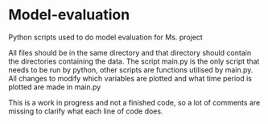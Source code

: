# Model-evaluation
Python scripts used to do model evaluation for Ms. project

All files should be in the same directory and that directory should contain the directories containing the data. 
The script main.py is the only script that needs to be run by python, other scripts are functions utilised by main.py.
All changes to modify which variables are plotted and what time period is plotted are made in main.py

This is a work in progress and not a finished code, so a lot of comments are missing to clarify what each line of code does.
